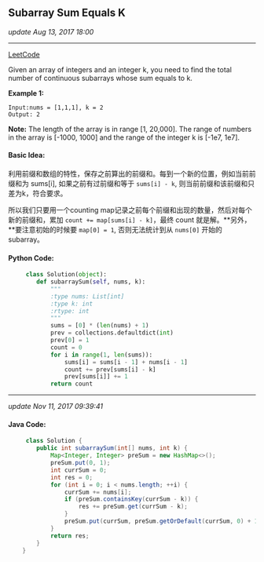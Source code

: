 ## Subarray Sum Equals K
_update Aug 13, 2017 18:00_

---
[LeetCode](https://leetcode.com/problems/subarray-sum-equals-k/description/)

Given an array of integers and an integer k, you need to find the total number of continuous subarrays whose sum equals to k.

**Example 1:**

    Input:nums = [1,1,1], k = 2
    Output: 2

**Note:**
The length of the array is in range [1, 20,000].
The range of numbers in the array is [-1000, 1000] and the range of the integer k is [-1e7, 1e7].

#### Basic Idea:
利用前缀和数组的特性，保存之前算出的前缀和。每到一个新的位置，例如当前前缀和为 sums[i], 如果之前有过前缀和等于 `sums[i] - k`, 则当前前缀和该前缀和只差为k，符合要求。

所以我们只要用一个counting map记录之前每个前缀和出现的数量，然后对每个新的前缀和，累加 `count += map[sums[i] - k]`，最终 count 就是解。**另外，**要注意初始的时候要 `map[0] = 1`, 否则无法统计到从 `nums[0]` 开始的subarray。

#### Python Code:
```python
     class Solution(object):
        def subarraySum(self, nums, k):
            """
            :type nums: List[int]
            :type k: int
            :rtype: int
            """
            sums = [0] * (len(nums) + 1)
            prev = collections.defaultdict(int)
            prev[0] = 1
            count = 0
            for i in range(1, len(sums)):
                sums[i] = sums[i - 1] + nums[i - 1]
                count += prev[sums[i] - k]
                prev[sums[i]] += 1
            return count
 ``` 
 
---
_update Nov 11, 2017 09:39:41_
#### Java Code:
```Java
     class Solution {
        public int subarraySum(int[] nums, int k) {
            Map<Integer, Integer> preSum = new HashMap<>();
            preSum.put(0, 1);
            int currSum = 0;
            int res = 0;
            for (int i = 0; i < nums.length; ++i) {
                currSum += nums[i];
                if (preSum.containsKey(currSum - k)) {
                    res += preSum.get(currSum - k);
                }
                preSum.put(currSum, preSum.getOrDefault(currSum, 0) + 1);
            }
            return res;
        }
    }
```